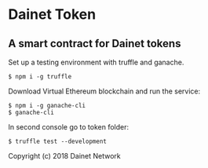 # Dainet Token

## A smart contract for Dainet tokens

Set up a testing environment with truffle and ganache.

```
$ npm i -g truffle
```

Download Virtual Ethereum blockchain and run the service:

```
$ npm i -g ganache-cli
$ ganache-cli
```

In second console go to token folder:

```
$ truffle test --development
```

Copyright (c) 2018 Dainet Network
